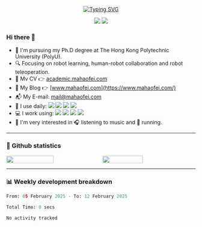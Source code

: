 
<!--
**HaofeiMa/HaofeiMa** is a ✨ _special_ ✨ repository because its `README.md` (this file) appears on your GitHub profile.

Here are some ideas to get you started:

- 🔭 I’m currently working on ...
- 🌱 I’m currently learning ...
- 👯 I’m looking to collaborate on ...
- 🤔 I’m looking for help with ...
- 💬 Ask me about ...
- 📫 How to reach me: ...
- 😄 Pronouns: ...
- ⚡ Fun fact: ...
-->

<p align="center">
      <a href="https://git.io/typing-svg"><img src="https://readme-typing-svg.herokuapp.com?font=Monospace&weight=600&size=24&duration=3000&pause=2000&color=000000&center=true&vCenter=true&random=false&width=435&height=60&lines=Haofei+Ma+-+Infinite+Advancing" alt="Typing SVG" /></a>
</p>

<div align="center">

[![](https://img.shields.io/badge/dynamic/json?url=https%3A%2F%2Fapi.github-star-counter.workers.dev%2Fuser%2FHaofeiMa&query=stars&suffix=%20stars&logo=Github&label=Github&color=blue)](https://github.com/HaofeiMa)
[![](https://img.shields.io/badge/dynamic/json?url=https%3A%2F%2Fwakatime.com%2Fshare%2F%40HaofeiMa%2F73835383-9c0c-4e6c-9641-27b248e942c2.json&query=%24.data.grand_total.human_readable_total_including_other_language&logo=wakatime&label=CodeTime&color=blue)](https://github.com/HaofeiMa)

</div>

### Hi there 👋

- 🏫 I'm pursuing my Ph.D degree at The Hong Kong Polytechnic University (PolyU).
- 🔍 Focusing on robot learning, human-robot collaboration and robot teleoperation.
- 📃 Mv CV 👉 [academic.mahaofei.com](https://academic.mahaofei.com/)
- 📝 My Blog 👉 [www.mahaofei.com](https://www.mahaofei.com/)
- 📬 My E-mail: [mail@mahaofei.com](mailto:mail@mahaofei.com)
- 🚀 I use daily: ![](https://img.shields.io/badge/Python-lightyellow?logo=Python) ![](https://img.shields.io/badge/C%2B%2B-blue?logo=c%2B%2B) ![](https://img.shields.io/badge/Git-black?logo=Git) ![](https://img.shields.io/badge/Shell-red?logo=Shell)
- 💻 I work using: ![](https://img.shields.io/badge/ROS-darkblue?logo=ros) ![](https://img.shields.io/badge/Isaac%20Sim-gray?logo=nvidia) ![](https://img.shields.io/badge/Mujoco-darkblue?logo=monster&logoColor=white) ![](https://img.shields.io/badge/PyTorch-EEEEFF?logo=Pytorch)
- 🌈 I'm very interested in 🎧 listening to music and 🏃 running.

----

### 📇 Github statistics

<div style="display: flex;">
      <img src="https://github-readme-stats.vercel.app/api?username=HaofeiMa&show_icons=true&icon_color=CE1D2D&text_color=718096&bg_color=ffffff&hide_title=true" style="width: 50%;" />
      &nbsp;
      <img src="https://github-readme-streak-stats.herokuapp.com/?user=HaofeiMa" style="width: 46%;" />
</div>

----

### 📊 Weekly development breakdown

<!--START_SECTION:waka-->

```python
From: 05 February 2025 - To: 12 February 2025

Total Time: 0 secs

No activity tracked
```

<!--END_SECTION:waka-->
